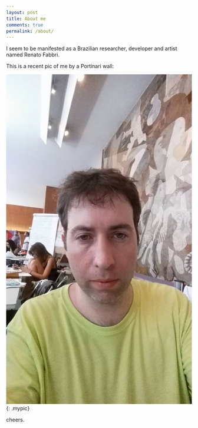 ```yaml
---
layout: post
title: About me
comments: true
permalink: /about/
---
```


I seem to be manifested
as a Brazilian researcher, developer and artist named Renato Fabbri.

This is a recent pic of me by a Portinari wall:

![an alt text](/assets/eu.jpg){: .mypic}

cheers.
